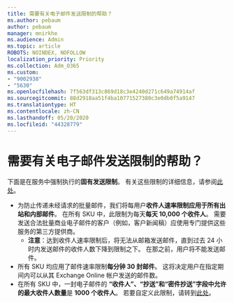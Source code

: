 ```yaml
---
title: 需要有关电子邮件发送限制的帮助？
ms.author: pebaum
author: pebaum
manager: mnirkhe
ms.audience: Admin
ms.topic: article
ROBOTS: NOINDEX, NOFOLLOW
localization_priority: Priority
ms.collection: Adm_O365
ms.custom:
- "9002938"
- "5630"
ms.openlocfilehash: 7f563df313c869d18c3e4240d271c649a74914af
ms.sourcegitcommit: 88d2918aa51f4ba10771527380c3e0db0f5a9147
ms.translationtype: HT
ms.contentlocale: zh-CN
ms.lasthandoff: 05/20/2020
ms.locfileid: "44328779"
---
```

# <a name="need-help-with-email-sending-limits"></a>需要有关电子邮件发送限制的帮助？

下面是在服务中强制执行的**固有发送限制**。 有关这些限制的详细信息，请参阅[此处](https://docs.microsoft.com/office365/servicedescriptions/exchange-online-service-description/exchange-online-limits#receiving-and-sending-limits)。

- 为防止传递未经请求的批量邮件，我们将每用户**收件人速率限制应用于所有出站和内部邮件**。 在所有 SKU 中，此限制为每天**每天 10,000 个收件人**。  需要发送合法批量商业电子邮件的客户（例如，客户新闻稿）应使用专门提供这些服务的第三方提供商。
    - **注意**：达到收件人速率限制后，将无法从邮箱发送邮件，直到过去 24 小时内发送邮件的收件人数下降到限制之下。 在那之前，用户将不能发送邮件。
- 所有 SKU 均应用了邮件速率限制**每分钟 30 封邮件**。 这将决定用户在指定期间内可以从其 Exchange Online 帐户发送的邮件数。
- 在所有 SKU 中，一封电子邮件的 **“收件人”、“抄送”和“密件抄送”字段中允许的最大收件人数量**是 **1000 个收件人**。 若要自定义此限制，请转到[此处](https://techcommunity.microsoft.com/t5/exchange-team-blog/customizable-recipient-limits-in-office-365/ba-p/1183228)。
